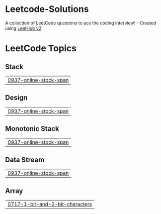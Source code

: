 # Leetcode-Solutions
A collection of LeetCode questions to ace the coding interview! - Created using [LeetHub v2](https://github.com/arunbhardwaj/LeetHub-2.0)

<!---LeetCode Topics Start-->
# LeetCode Topics
## Stack
|  |
| ------- |
| [0937-online-stock-span](https://github.com/Bala-page/Leetcode-Solutions/tree/master/0937-online-stock-span) |
## Design
|  |
| ------- |
| [0937-online-stock-span](https://github.com/Bala-page/Leetcode-Solutions/tree/master/0937-online-stock-span) |
## Monotonic Stack
|  |
| ------- |
| [0937-online-stock-span](https://github.com/Bala-page/Leetcode-Solutions/tree/master/0937-online-stock-span) |
## Data Stream
|  |
| ------- |
| [0937-online-stock-span](https://github.com/Bala-page/Leetcode-Solutions/tree/master/0937-online-stock-span) |
## Array
|  |
| ------- |
| [0717-1-bit-and-2-bit-characters](https://github.com/Bala-page/Leetcode-Solutions/tree/master/0717-1-bit-and-2-bit-characters) |
<!---LeetCode Topics End-->